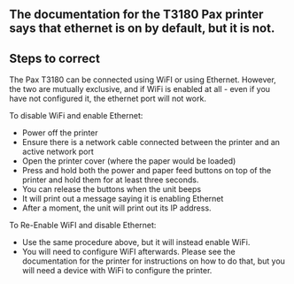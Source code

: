 ## The documentation for the T3180 Pax printer says that ethernet is on by default, but it is not.

## Steps to correct
The Pax T3180 can be connected using WiFI or using Ethernet. However, the two are mutually exclusive, and if WiFi is enabled at all - even if you have not configured it, the ethernet port will not work.

To disable WiFi and enable Ethernet:
* Power off the printer
* Ensure there is a network cable connected between the printer and an active network port
* Open the printer cover (where the paper would be loaded)
* Press and hold both the power and paper feed buttons on top of the printer and hold them for at least three seconds.
* You can release the buttons when the unit beeps
* It will print out a message saying it is enabling Ethernet
* After a moment, the unit will print out its IP address.

To Re-Enable WiFI and disable Ethernet:
* Use the same procedure above, but it will instead enable WiFi.
* You will need to configure WiFI afterwards. Please see the documentation for the printer for instructions on how to do that, but you will need a device with WiFi to configure the printer.
